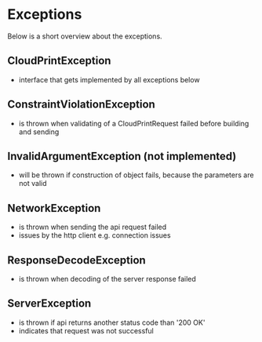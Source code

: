 # Exceptions
Below is a short overview about the exceptions.

## CloudPrintException
- interface that gets implemented by all exceptions below

## ConstraintViolationException
- is thrown when validating of a CloudPrintRequest failed before building and sending

## InvalidArgumentException (not implemented)
- will be thrown if construction of object fails, because the parameters are not valid

## NetworkException
- is thrown when sending the api request failed
- issues by the http client e.g. connection issues

## ResponseDecodeException
- is thrown when decoding of the server response failed

## ServerException
- is thrown if api returns another status code than '200 OK'
- indicates that request was not successful